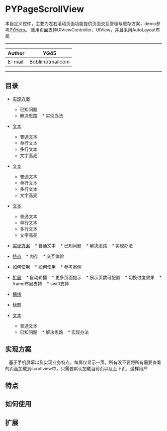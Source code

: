 PYPageScrollView
===========================
本自定义控件，主要为左右滚动页面功能提供页面交互管理与缓存方案，demo参考[PYHero](https://github.com/BobliiExp/PYHero)。
重用页面支持UIViewController、UIView，并且采用AutoLayout布局

****
	
|Author|YG45|
|---|---
|E-mail|Bobliihotmailcom

****
## 目录
* [实现方案](#实现方案)
    * 已知问题
    * 解决思路
    * 实现办法
* [文本](#文本)
    * 普通文本
    * 单行文本
    * 多行文本
    * 文字高亮
* [文本](#文本)
    * 普通文本
    * 单行文本
    * 多行文本
    * 文字高亮
* [文本](#文本)
    * 普通文本
    * 单行文本
    * 多行文本
    * 文字高亮
    
* [实现方案](#实现方案)
    * 普通文本
    * 已知问题
    * 解决思路
    * 实现办法
* [特点](#特点)
    * 内存
    * 交互体验
* [如何使用](#如何使用)
    * 如何使用
    * 参考案例
* [扩展](#扩展)
    * 自动轮播
    * 更多页面提示
    * 展示页数可配置
    * 切换过度效果
    * frame布局支持
    * swift支持

* [横线](#横线)
* [标题](#标题)
* [文本](#文本)
    * 普通文本
    * 已知问题
    * 解决思路
    * 实现办法

## 实现方案
    基于手机屏幕以及实现业务特点，每屏仅显示一页。所有没不要将所有需要查看的页面加载到scrollview中，只需要默认加载当前页以及上下页，这样用户
## 特点

## 如何使用

## 扩展
